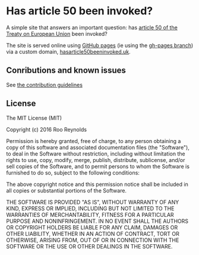 # Has article 50 been invoked?

A simple site that answers an important question: has [article 50 of the Treaty on European Union](http://researchbriefings.parliament.uk/ResearchBriefing/Summary/CBP-7551) been invoked? 

The site is served online using [GitHub pages](https://help.github.com/articles/what-is-github-pages/) (ie using the [gh-pages branch](https://github.com/rooreynolds/hasarticle50beeninvoked/tree/gh-pages)) via a custom domain, [hasarticle50beeninvoked.uk](http://hasarticle50beeninvoked.uk/).


## Conributions and known issues

See [the contribution guidelines](CONTRIBUTING.md)

## License

The MIT License (MIT)

Copyright (c) 2016 Roo Reynolds

Permission is hereby granted, free of charge, to any person obtaining a copy
of this software and associated documentation files (the "Software"), to deal
in the Software without restriction, including without limitation the rights
to use, copy, modify, merge, publish, distribute, sublicense, and/or sell
copies of the Software, and to permit persons to whom the Software is
furnished to do so, subject to the following conditions:

The above copyright notice and this permission notice shall be included in all
copies or substantial portions of the Software.

THE SOFTWARE IS PROVIDED "AS IS", WITHOUT WARRANTY OF ANY KIND, EXPRESS OR
IMPLIED, INCLUDING BUT NOT LIMITED TO THE WARRANTIES OF MERCHANTABILITY,
FITNESS FOR A PARTICULAR PURPOSE AND NONINFRINGEMENT. IN NO EVENT SHALL THE
AUTHORS OR COPYRIGHT HOLDERS BE LIABLE FOR ANY CLAIM, DAMAGES OR OTHER
LIABILITY, WHETHER IN AN ACTION OF CONTRACT, TORT OR OTHERWISE, ARISING FROM,
OUT OF OR IN CONNECTION WITH THE SOFTWARE OR THE USE OR OTHER DEALINGS IN THE
SOFTWARE.